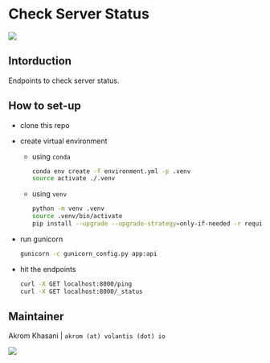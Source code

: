 # Check Server Status

[![](https://img.shields.io/badge/Python-3.7.x-orange.svg?style=flat-square&logo=python&logoColor=white)](https://www.python.org)

## Intorduction

Endpoints to check server status.

## How to set-up

- clone this repo

- create virtual environment

  - using `conda`
    ```bash
    conda env create -f environment.yml -p .venv
    source activate ./.venv
    ```

  - using `venv`
    ```bash
    python -m venv .venv
    source .venv/bin/activate
    pip install --upgrade --upgrade-strategy=only-if-needed -r requirements.txt
    ```

- run gunicorn
  ```bash
  gunicorn -c gunicorn_config.py app:api
  ```

- hit the endpoints
  ```bash
  curl -X GET localhost:8000/ping
  curl -X GET localhost:8000/_status
  ```

## Maintainer

Akrom Khasani | `akrom (at) volantis (dot) io`

[![](https://img.shields.io/badge/Made%20with%20&hearts;-@VolantisIO-orange.svg?style=flat-square)](https://volantis.io)
